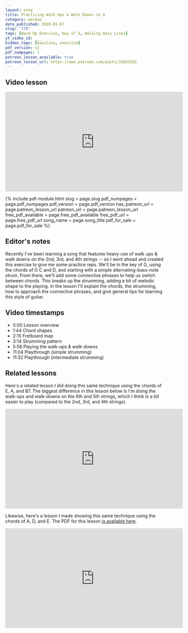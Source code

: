 ```yaml
---
layout: song
title: Practicing Walk Ups & Walk Downs in G
category: warmup
date_published: 2020-01-07
slug: "276"
tags: [Warm Up Exercise, Key of G, Walking Bass Lines]
yt_video_id: ___
hidden_tags: [bassline, exercise]
pdf_version: v2
pdf_numpages: 1
patreon_lesson_available: true
patreon_lesson_url: https://www.patreon.com/posts/33023582
---
```


## Video lesson

<iframe width="560" height="315" src="https://www.youtube.com/embed/wVI3UldcX7o" frameborder="0" allow="accelerometer; autoplay; encrypted-media; gyroscope; picture-in-picture" allowfullscreen></iframe>

{% include pdf-module.html slug = page.slug pdf_numpages = page.pdf_numpages pdf_version = page.pdf_version has_patreon_url = page.patreon_lesson_url patreon_url = page.patreon_lesson_url free_pdf_available = page.free_pdf_available free_pdf_url = page.free_pdf_url song_name = page.song_title pdf_for_sale = page.pdf_for_sale %}

## Editor's notes

Recently I've been learning a song that features heavy use of walk ups & walk downs on the 2nd, 3rd, and 4th strings -- so I went ahead and created this exercise to give me some practice reps. We'll be in the key of G, using the chords of G C and D, and starting with a simple alternating-bass-note strum. From there, we'll add some connective phrases to help us switch between chords. This breaks up the strumming, adding a bit of melodic shape to the playing. In the lesson I'll explain the chords, the strumming, how to approach the connective phrases, and give general tips for learning this style of guitar.

## Video timestamps

- 0:00 Lesson overview
- 1:44 Chord shapes
- 2:15 Fretboard map
- 3:14 Strumming pattern
- 5:58 Playing the walk-ups & walk-downs
- 11:04 Playthrough (simple strumming)
- 11:32 Playthrough (intermediate strumming)

## Related lessons

Here's a related lesson I did doing this same technique using the chords of E, A, and B7. The biggest difference in this lesson below is I'm doing the walk-ups and walk-downs on the 6th and 5th strings, which I think is a bit easier to play (compared to the 2nd, 3rd, and 4th strings).

<iframe width="560" height="315" src="https://www.youtube.com/embed/a78aVcgsJQQ" frameborder="0" allow="accelerometer; autoplay; encrypted-media; gyroscope; picture-in-picture" allowfullscreen></iframe>

Likewise, here's a lesson I made showing this same technique using the chords of A, D, and E. The PDF for this lesson <a href="https://www.patreon.com/posts/24901786">is available here</a>.

<iframe width="560" height="315" src="https://www.youtube.com/embed/8GSHjffgXe0" frameborder="0" allow="accelerometer; autoplay; encrypted-media; gyroscope; picture-in-picture" allowfullscreen></iframe>
